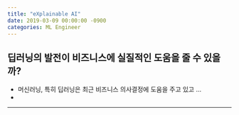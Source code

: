 ```yaml
---
title: "eXplainable AI"
date: 2019-03-09 00:00:00 -0900
categories: ML Engineer
---
```


딥러닝의 발전이 비즈니스에 실질적인 도움을 줄 수 있을까?
---------------
* 머신러닝, 특히 딥러닝은 최근 비즈니스 의사결정에 도움을 주고 있고 ...
* 
  
  

---------------

